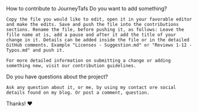 How to contribute to JourneyTafs
Do you want to add something?

    Copy the file you would like to edit, open it in your favorable editor and make the edits. Save and push the file into the contributions sections. Rename the file, before pushing it, as follows: Leave the fille name at is, add a pause and after it add the title of your change in it. Details can be added inside the file or in the detailed GitHub comments. Example "Licenses - Suggestion.md" or "Reviews 1-12 - Typos.md" and push it.

    For more detailed information on submitting a change or adding something new, visit our contribution guidelines.

Do you have questions about the project?

    Ask any question about it, or me, by using my contact ore social details found on my blog. Or post a comment, question.
Thanks! ❤️
